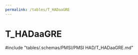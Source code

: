 ```yaml
---
permalink: /tables/T_HADaaGRE
---
```

# T\_HADaaGRE
<!-- SPDX-License-Identifier: MPL-2.0 -->

<!-- ATTENTION : Ne pas supprimer ou modifier la ligne ci-dessous -->
#include "tables/.schemas/PMSI/PMSI HAD/T_HADaaGRE.md"
<!-- ATTENTION : Ne pas supprimer ou modifier la ligne ci-dessus -->
